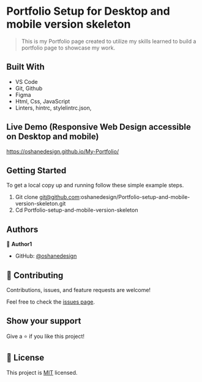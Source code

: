 # Portfolio Setup for Desktop and mobile version skeleton

> This is my Portfolio page created to utilize my skills learned to build a portfolio page to showcase my work. 


## Built With

- VS Code 
- Git, Github 
- Figma
- Html, Css, JavaScript
- Linters, hintrc, stylelintrc.json, 

## Live Demo (Responsive Web Design accessible on Desktop and mobile)

https://oshanedesign.github.io/My-Portfolio/ 


## Getting Started


To get a local copy up and running follow these simple example steps.

1. Git clone git@github.com:oshanedesign/Portfolio-setup-and-mobile-version-skeleton.git 
2. Cd Portfolio-setup-and-mobile-version-skeleton


## Authors

👤 **Author1**

- GitHub: [@oshanedesign](https://github.com/oshanedesign)


## 🤝 Contributing

Contributions, issues, and feature requests are welcome!

Feel free to check the [issues page](../../issues/).

## Show your support

Give a ⭐️ if you like this project!


## 📝 License

This project is [MIT](./MIT.md) licensed.
